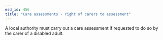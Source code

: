 ```yaml
---
esd_id: 456
title: "Care assessments - right of carers to assessment"
---
```


A local authority must carry out a care assessment if requested to do so by the carer of a disabled adult.

